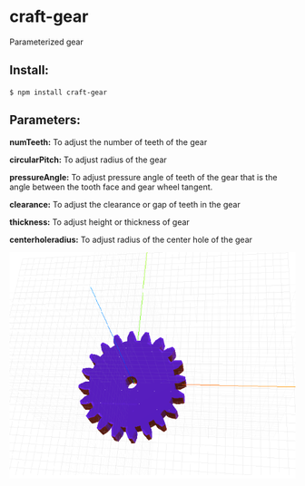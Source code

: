 # craft-gear
Parameterized gear

## Install:

    $ npm install craft-gear

## Parameters:

**numTeeth:** To adjust the number of teeth of the gear

**circularPitch:** To adjust radius of the gear

**pressureAngle:** To adjust pressure angle of teeth of the gear that is the angle between the tooth face and gear wheel tangent.

**clearance:** To adjust the clearance or gap of teeth in the gear

**thickness:** To adjust height or thickness of gear

**centerholeradius:** To adjust radius of the center hole of the gear


![example](example.png)
